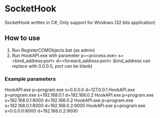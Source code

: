# SocketHook
SocketHook written in C#, Only support for Windows (32 bits application)


## How to use
1. Run RegisterCOMObjects.bat (as admin)
2. Run HookAPI.exe with parameter p=<process.exe> s=<bind_address:port> d=<forward_address:port>
(bind_address can replace with 0.0.0.0, port can be blank)

### Example parameters
HookAPI.exe p=program.exe s=0.0.0.0 d=127.0.0.1
HookAPI.exe p=program.exe s=192.168.0.1 d=192.168.0.2
HookAPI.exe p=program.exe s=192.168.0.1:8000 d=192.168.0.2
HookAPI.exe p=program.exe s=192.168.0.1:8000 d=192.168.0.2:9000
HookAPI.exe p=program.exe s=0.0.0.0:8000 d=192.168.0.2:9000

